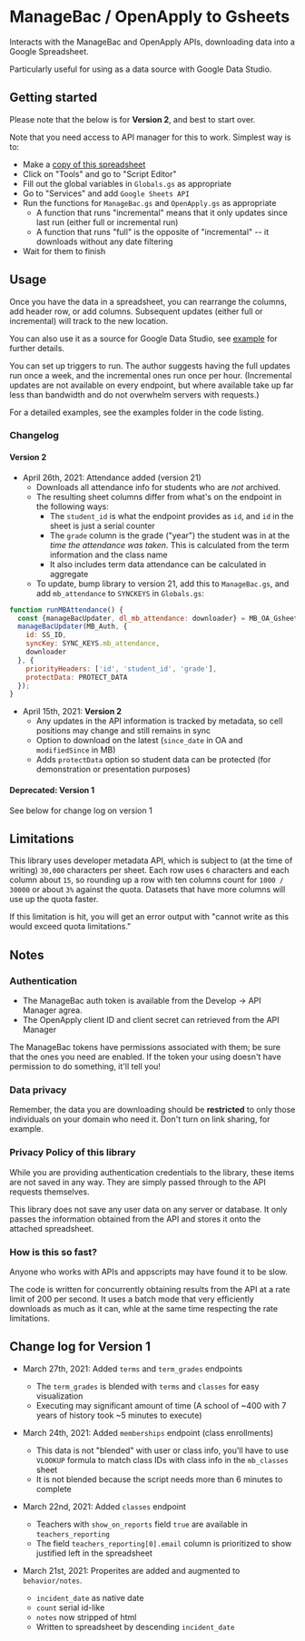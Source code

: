 #   ManageBac / OpenApply to Gsheets

Interacts with the ManageBac and OpenApply APIs, downloading data into a Google Spreadsheet.

Particularly useful for using as a data source with Google Data Studio.

## Getting started

Please note that the below is for **Version 2**, and best to start over.

Note that you need access to API manager for this to work. Simplest way is to:

- Make a [copy of this spreadsheet](https://docs.google.com/spreadsheets/d/1Uc___fcVkp_QURp_9sMq3vFJSVncv2-ENwiZmVzz4bg/copy)
- Click on "Tools" and go to "Script Editor"
- Fill out the global variables in `Globals.gs` as appropriate
- Go to "Services" and add `Google Sheets API`
- Run the functions for `ManageBac.gs` and `OpenApply.gs` as appropriate
  - A function that runs "incremental" means that it only updates since last run (either full or incremental run)
  - A function that runs "full" is the opposite of "incremental" -- it downloads without any date filtering
- Wait for them to finish

## Usage

Once you have the data in a spreadsheet, you can rearrange the columns, add header row, or add columns. Subsequent updates (either full or incremental) will track to the new location.

You can also use it as a source for Google Data Studio, see [example](https://github.com/classroomtechtools/managebac_openapply_to_gsheets/blob/main/examples/DataStudio.md) for further details.

You can set up triggers to run. The author suggests having the full updates run once a week, and the incremental ones run once per hour. (Incremental updates are not available on every endpoint, but where available take up far less than bandwidth and do not overwhelm servers with requests.)

For a detailed examples, see the examples folder in the code listing.

### Changelog

#### Version 2

- April 26th, 2021: Attendance added (version 21)
  - Downloads all attendance info for students who are *not* archived.
  - The resulting sheet columns differ from what's on the endpoint in the following ways:
    - The `student_id` is what the endpoint provides as `id`, and `id` in the sheet is just a serial counter
    - The `grade` column is the grade ("year") the student was in at the *time the attendance was taken*. This is calculated from the term information and the class name
    - It also includes term data attendance can be calculated in aggregate
  - To update, bump library to version 21, add this to `ManageBac.gs`, and add `mb_attendance` to `SYNCKEYS` in `Globals.gs`:
```js
function runMBAttendance() {
  const {manageBacUpdater, dl_mb_attendance: downloader} = MB_OA_Gsheets.module();  
  manageBacUpdater(MB_Auth, {
    id: SS_ID, 
    syncKey: SYNC_KEYS.mb_attendance,
    downloader
  }, {
    priorityHeaders: ['id', 'student_id', 'grade'],
    protectData: PROTECT_DATA
  });
}
```

- April 15th, 2021: **Version 2**
  - Any updates in the API information is tracked by metadata, so cell positions may change and still remains in sync
  - Option to download on the latest (`since_date` in OA and `modifiedSince` in MB)
  - Adds `protectData` option so student data can be protected (for demonstration or presentation purposes)

#### Deprecated: Version 1

See below for change log on version 1


## Limitations

This library uses developer metadata API, which is subject to (at the time of writing) `30,000` characters per sheet. Each row uses `6` characters and each column about `15`, so rounding up a row with ten columns count for `1000 / 30000` or about `3%` against the quota. Datasets that have more columns will use up the quota faster.

If this limitation is hit, you will get an error output with "cannot write as this would exceed quota limitations."


## Notes

### Authentication

- The ManageBac auth token is available from the Develop -> API Manager agrea.
- The OpenApply client ID and client secret can retrieved from the API Manager

The ManageBac tokens have permissions associated with them; be sure that the ones you need are enabled. If the token your using doesn't have permission to do something, it'll tell you!


### Data privacy

Remember, the data you are downloading should be **restricted** to only those individuals on your domain who need it. Don't turn on link sharing, for example. 

### Privacy Policy of this library

While you are providing authentication credentials to the library, these items are not saved in any way. They are simply passed through to the API requests themselves.

This library does not save any user data on any server or database. It only passes the information obtained from the API and stores it onto the attached spreadsheet.

### How is this so fast?

Anyone who works with APIs and appscripts may have found it to be slow. 

The code is written for concurrently obtaining results from the API at a rate limit of 200 per second. It uses a batch mode that very efficiently downloads as much as it can, whle at the same time respecting the rate limitations.


## Change log for Version 1

- March 27th, 2021: Added `terms` and `term_grades` endpoints
  - The `term_grades` is blended with `terms` and `classes` for easy visualization
  - Executing may significant amount of time (A school of ~400 with 7 years of history took ~5 minutes to execute)

- March 24th, 2021: Added `memberships` endpoint (class enrollments)
  - This data is not "blended" with user or class info, you'll have to use `VLOOKUP` formula to match class IDs with class info in the `mb_classes` sheet
  - It is not blended because the script needs more than 6 minutes to complete

- March 22nd, 2021: Added `classes` endpoint
  - Teachers with `show_on_reports` field `true` are available in `teachers_reporting`
  - The field `teachers_reporting[0].email` column is prioritized to show justified left in the spreadsheet

- March 21st, 2021: Properites are added and augmented to `behavior/notes`.
  - `incident_date` as native date 
  - `count` serial id-like
  - `notes` now stripped of html
  - Written to spreadsheet by descending `incident_date`
